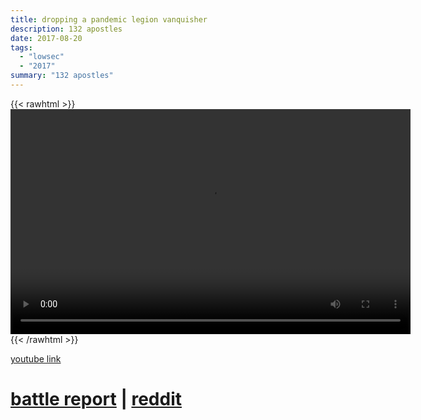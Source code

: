 ```yaml
---
title: dropping a pandemic legion vanquisher
description: 132 apostles
date: 2017-08-20
tags:
  - "lowsec"
  - "2017"
summary: "132 apostles"
---
```


{{< rawhtml >}}<video width="640" height="360" controls>
<source src="https://crowdfile.net/snuffed/pl-vanq.mp4" type="video/mp4">
Your browser does not support the video tag.</video>{{< /rawhtml >}}

[youtube link](https://www.youtube.com/watch?v=i5r3582fTX0)

# [battle report](https://zkillboard.com/related/30001445/201708202300/) | [reddit](https://www.reddit.com/r/Eve/comments/6v6bqq/video_nalvula_720_capital_ship_brawl_750_billion/)
